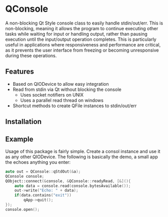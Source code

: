 # QConsole
A non-blocking Qt Style console class to easily handle stdin/out/err. This is non-blocking, meaning it allows the program to continue executing other tasks while waiting for input or handling output, rather than pausing execution until the input/output operation completes. This is particularly useful in applications where responsiveness and performance are critical, as it prevents the user interface from freezing or becoming unresponsive during these operations.

## Features
- Based on QIODevice to allow easy integration
- Read from stdin via Qt without blocking the console
	- Uses socket notifiers on UNIX
	- Uses a parallel read thread on windows
- Shortcut methods to create QFile instances to stdin/out/err

## Installation
<!-- The package is provided via qdep, as `Skycoder42/QConsole`. To use it simply:

1. Install and enable qdep (See [qdep - Installing](https://github.com/Skycoder42/qdep#installation))
2. Add the following to your pro file:
```qmake
QDEP_DEPENDS += Skycoder42/QConsole
!load(qdep):error("Failed to load qdep feature! Run 'qdep.py prfgen --qmake $$QMAKE_QMAKE' to create it.")
``` -->

## Example
Usage of this package is fairly simple. Create a consol instance and use it as any other QIODevice. The following is basically the demo, a small app the echoes anything you enter:

```cpp
auto out = QConsole::qStdOut(&a);
QConsole console;
QObject::connect(&console, &QConsole::readyRead, [&](){
	auto data = console.read(console.bytesAvailable());
	out->write("Echo: " + data);
	if(data.contains("exit"))
		qApp->quit();
});
console.open();
```